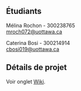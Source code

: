 ## Étudiants
Mélina Rochon - 300238765
<br/>mroch072@uottawa.ca

Caterina Bosi - 300214914
<br/>cbosi019@uottawa.ca


## Détails de projet
Voir onglet [Wiki](https://github.com/MelinaRochon/Capstone_Group24/wiki/%C3%80-Propos).
